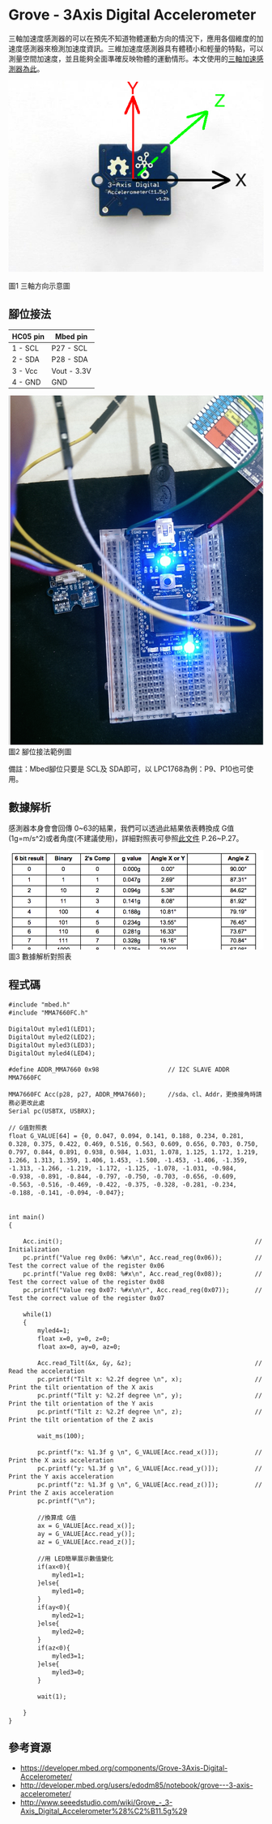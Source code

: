 # Grove - 3Axis Digital Accelerometer
三軸加速度感測器的可以在預先不知道物體運動方向的情況下，應用各個維度的加速度感測器來檢測加速度資訊。三維加速度感測器具有體積小和輕量的特點，可以測量空間加速度，並且能夠全面準確反映物體的運動情形。本文使用的[三軸加速感測器為此](http://www.seeedstudio.com/depot/Grove-3Axis-Digital-Accelerometer15g-p-765.html)。

![圖1 三軸方向示意圖](direction.png)

圖1 三軸方向示意圖


## 腳位接法

| HC05 pin | Mbed pin   |
| -------- | ---------- |
| 1 - SCL  | P27 - SCL  |
| 2 - SDA  | P28 - SDA  |
| 3 - Vcc  | Vout - 3.3V|
| 4 - GND  | GND        |

![圖2 腳位接法範例圖](pin.png)
圖2 腳位接法範例圖

備註：Mbed腳位只要是 SCL及 SDA即可，以 LPC1768為例：P9、P10也可使用。	


## 數據解析
感測器本身會會回傳 0~63的結果，我們可以透過此結果依表轉換成 G值(1g=m/s^2)或者角度(不建議使用)，詳細對照表可參照[此文件](http://www.freescale.com.cn/files/sensors/doc/data_sheet/MMA7660FC.pdf?fpsp=1) P.26~P.27。

![圖3 數據解析對照表](table.png)
圖3 數據解析對照表


## 程式碼

```
#include "mbed.h"
#include "MMA7660FC.h"
 
DigitalOut myled1(LED1);
DigitalOut myled2(LED2);
DigitalOut myled3(LED3);
DigitalOut myled4(LED4);
 
#define ADDR_MMA7660 0x98                   // I2C SLAVE ADDR MMA7660FC
 
MMA7660FC Acc(p28, p27, ADDR_MMA7660);      //sda、cl、Addr，更換接角時請務必更改此處
Serial pc(USBTX, USBRX);

// G值對照表
float G_VALUE[64] = {0, 0.047, 0.094, 0.141, 0.188, 0.234, 0.281, 0.328, 0.375, 0.422, 0.469, 0.516, 0.563, 0.609, 0.656, 0.703, 0.750, 0.797, 0.844, 0.891, 0.938, 0.984, 1.031, 1.078, 1.125, 1.172, 1.219, 1.266, 1.313, 1.359, 1.406, 1.453, -1.500, -1.453, -1.406, -1.359, -1.313, -1.266, -1.219, -1.172, -1.125, -1.078, -1.031, -0.984, -0.938, -0.891, -0.844, -0.797, -0.750, -0.703, -0.656, -0.609, -0.563, -0.516, -0.469, -0.422, -0.375, -0.328, -0.281, -0.234, -0.188, -0.141, -0.094, -0.047};
 
 
int main() 
{
 
    Acc.init();                                                     // Initialization
    pc.printf("Value reg 0x06: %#x\n", Acc.read_reg(0x06));         // Test the correct value of the register 0x06
    pc.printf("Value reg 0x08: %#x\n", Acc.read_reg(0x08));         // Test the correct value of the register 0x08
    pc.printf("Value reg 0x07: %#x\n\r", Acc.read_reg(0x07));       // Test the correct value of the register 0x07
           
    while(1)
    {   
        myled4=1;
        float x=0, y=0, z=0;
        float ax=0, ay=0, az=0;
        
        Acc.read_Tilt(&x, &y, &z);                                  // Read the acceleration                    
        pc.printf("Tilt x: %2.2f degree \n", x);                    // Print the tilt orientation of the X axis
        pc.printf("Tilt y: %2.2f degree \n", y);                    // Print the tilt orientation of the Y axis
        pc.printf("Tilt z: %2.2f degree \n", z);                    // Print the tilt orientation of the Z axis
 
        wait_ms(100);
 
        pc.printf("x: %1.3f g \n", G_VALUE[Acc.read_x()]);          // Print the X axis acceleration
        pc.printf("y: %1.3f g \n", G_VALUE[Acc.read_y()]);          // Print the Y axis acceleration
        pc.printf("z: %1.3f g \n", G_VALUE[Acc.read_z()]);          // Print the Z axis acceleration
        pc.printf("\n");
        
        //換算成 G值
        ax = G_VALUE[Acc.read_x()];
        ay = G_VALUE[Acc.read_y()];
        az = G_VALUE[Acc.read_z()];
        
        //用 LED簡單展示數值變化
        if(ax<0){
            myled1=1;
        }else{
            myled1=0; 
        }
        if(ay<0){
            myled2=1;
        }else{
            myled2=0; 
        }
        if(az<0){
            myled3=1;
        }else{
            myled3=0; 
        }
        
        wait(1);
          
    }
}
```


## 參考資源
* https://developer.mbed.org/components/Grove-3Axis-Digital-Accelerometer/
* http://developer.mbed.org/users/edodm85/notebook/grove---3-axis-accelerometer/
* http://www.seeedstudio.com/wiki/Grove_-_3-Axis_Digital_Accelerometer%28%C2%B11.5g%29

